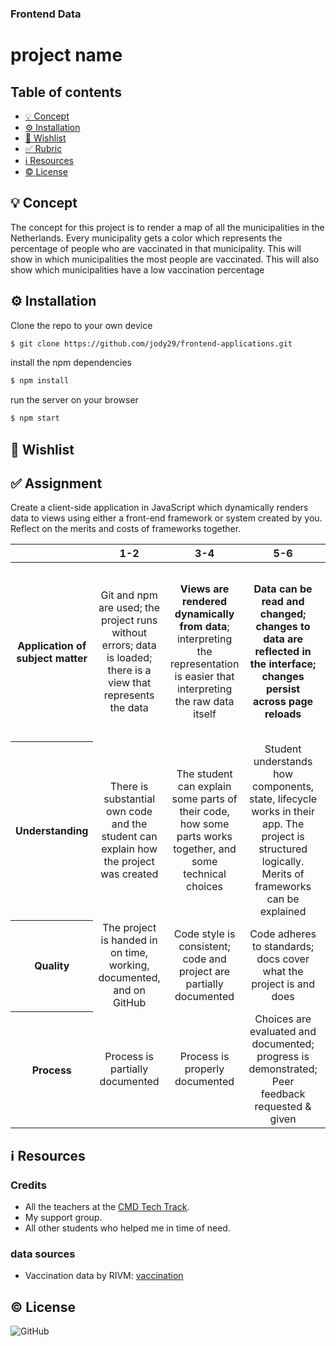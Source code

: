 ### Frontend Data

# project name


## Table of contents
* [💡 Concept](https://github.com/jody29/frontend-applications/blob/main/README.md#-concept)
* [⚙️ Installation](https://github.com/jody29/frontend-applications#%EF%B8%8F-installation)
* [:pray: Wishlist](https://github.com/jody29/frontend-applications#pray-wishlist)
* [:white_check_mark: Rubric](https://github.com/jody29/frontend-applications#white_check_mark-rubric)
* [:information_source: Resources](https://github.com/jody29/frontend-applications#information_source-resources)
* [:copyright: License](https://github.com/jody29/frontend-applications#copyright-license)

## 💡 Concept
The concept for this project is to render a map of all the municipalities in the Netherlands. Every municipality gets a color which represents the percentage of people who are vaccinated in that municipality. This will show in which municipalities the most people are vaccinated. This will also show which municipalities have a low vaccination percentage

## ⚙️ Installation
Clone the repo to your own device
```bash
$ git clone https://github.com/jody29/frontend-applications.git
```
install the npm dependencies
```bash
$ npm install
```
run the server on your browser
```bash
$ npm start
```

## :pray: Wishlist


## :white_check_mark: Assignment
Create a client-side application in JavaScript which dynamically renders data to views using either a front-end framework or system created by you. Reflect on the merits and costs of frameworks together.
<table>
  <thead>
    <tr>
      <th></th>
      <th><strong>1-2</strong></th>
      <th><strong>3-4</strong></th>
      <th><strong>5-6</strong></th>
      <th><strong>7-8</strong></th>
      <th><strong>9-10</strong></th>
    </tr>
  </thead>
  <tbody>
    <tr>
      <th align="center" scope="row"><strong>Application</strong> of subject matter</th>
      <td align="center">Git and npm are used; the project runs without errors; data is loaded; there is a view that represents the data</td>
      <td align="center"><strong>Views are rendered dynamically from data</strong>; interpreting the representation is easier that interpreting the raw data itself</td>
      <td align="center"><strong>Data can be read and changed; changes to data are reflected in the interface; changes persist across page reloads</strong></td>
      <td align="center">Views go beyond an example or tutorial: there are demonstrable additions <strong>like routing or creating data</strong></td>
      <td align="center">😱<br>The way the student applies subject matter is more advanced than what they were taught in class; let’s switch places</td>
    </tr>
    <tr>
      <th align="center" scope="row">Understanding</th>
      <td align="center">There is substantial own code and the student can explain how the project was created</td>
      <td align="center">The student can explain some parts of their code, how some parts works together, and some technical choices</td>
      <td align="center">Student understands how components, state, lifecycle works in their app. The project is structured logically. Merits of frameworks can be explained</td>
      <td align="center">The project is complex but can easily be understood; student used or wrote code not covered in class that was carefully chosen while weighing alternatives</td>
      <td align="center">🤓<br>The student deeply understands their code and a geeky / nerdy conversation can be held about this</td>
    </tr>
    <tr>
      <th align="center" scope="row">Quality</th>
      <td align="center">The project is handed in on time, working, documented, and on GitHub</td>
      <td align="center">Code style is consistent; code and project  are partially documented</td>
      <td align="center">Code adheres to standards; docs cover what the project is and does</td>
      <td align="center">Code quality is good and enforced; docs are useful and professional</td>
      <td align="center">📚<br>Code and docs both read like great books</td>
    </tr>
    <tr>
      <th align="center" scope="row">Process</th>
      <td align="center">Process is partially documented</td>
      <td align="center">Process is properly documented</td>
      <td align="center">Choices are evaluated and documented; progress is demonstrated; Peer feedback requested & given</td>
      <td align="center">Significant progress or iterations are demonstrated; Storytelling principles are applied</td>
      <td align="center">💪<br>What you did this course is amazing; Teachers are in awe of your progress</td>
    </tr>
  </tbody>
</table>

## :information_source: Resources
### Credits
* All the teachers at the [CMD Tech Track](https://github.com/cmda-tt).
* My support group.
* All other students who helped me in time of need.

### data sources
* Vaccination data by RIVM: [vaccination](https://data.rivm.nl/covid-19/COVID-19_vaccinatiegraad_per_gemeente_per_week_leeftijd.json)


## :copyright: License
![GitHub](https://img.shields.io/github/license/jody29/TechTrack?style=for-the-badge)
